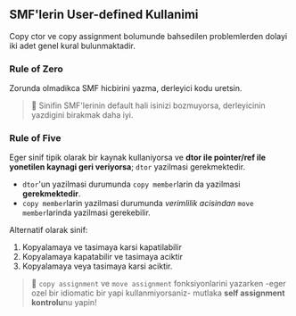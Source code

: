 ## SMF'lerin User-defined Kullanimi  
Copy ctor ve copy assignment bolumunde bahsedilen problemlerden dolayi iki adet genel kural bulunmaktadir.

### Rule of Zero
Zorunda olmadikca SMF hicbirini yazma, derleyici kodu uretsin.

> :triangular_flag_on_post: 
> Sinifin SMF'lerinin default hali isinizi bozmuyorsa, derleyicinin yazdigini birakmak daha iyi.


### Rule of Five
Eger sinif tipik olarak bir kaynak kullaniyorsa ve **dtor ile pointer/ref ile yonetilen kaynagi geri veriyorsa**; `dtor` yazilmasi gerekmektedir.

* `dtor`'un yazilmasi durumunda `copy member`larin da yazilmasi **gerekmektedir**.
* `copy member`larin yazilmasi durumunda *verimlilik acisindan* `move member`larinda yazilmasi gerekebilir.

Alternatif olarak sinif:
1. Kopyalamaya ve tasimaya karsi kapatilabilir
2. Kopyalamaya kapatabilir ve tasimaya aciktir
3. Kopyalamaya veya tasimaya karsi aciktir.

> :triangular_flag_on_post: 
> `copy assignment` ve `move assignment` fonksiyonlarini yazarken -eger ozel bir idiomatic bir yapi kullanmiyorsaniz- mutlaka **self assignment kontrolu**nu yapin!